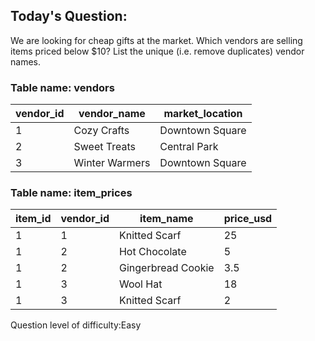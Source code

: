 ## Today's Question:

We are looking for cheap gifts at the market. Which vendors are 
selling items priced below $10? List the unique (i.e. remove duplicates) vendor names.

### Table name: vendors

| vendor_id | vendor_name      | market_location |
|-----------|------------------|-----------------|
| 1         | Cozy Crafts      | Downtown Square |
| 2         | Sweet Treats     | Central Park    |
| 3         | Winter Warmers   | Downtown Square |


### Table name: item_prices

| item_id   | vendor_id | item_name          | price_usd |
|-----------|-----------|--------------------|-----------|
| 1         | 1         | Knitted Scarf      | 25        |
| 1         | 2         | Hot Chocolate      | 5         |
| 1         | 2         | Gingerbread Cookie | 3.5       |
| 1         | 3         | Wool Hat           | 18        |
| 1         | 3         | Knitted Scarf      | 2         |


Question level of difficulty:Easy